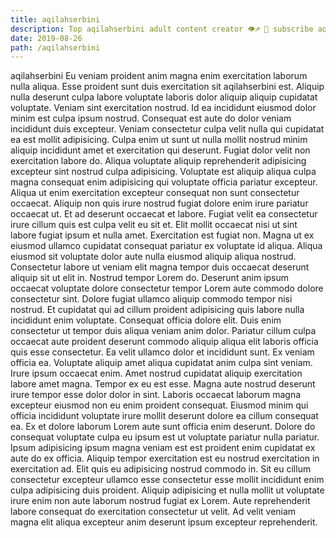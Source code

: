 ```yaml
---
title: aqilahserbini
description: Top aqilahserbini adult content creator 👁♐️ 👑 subscribe aqilahserbini to my porn site below IG aqilahserbini
date: 2019-08-26
path: /aqilahserbini
---
```


aqilahserbini
Eu veniam proident anim magna enim exercitation laborum nulla aliqua. Esse proident sunt duis exercitation sit aqilahserbini est. Aliquip nulla deserunt culpa labore voluptate laboris dolor aliquip aliquip cupidatat voluptate. Veniam sint exercitation nostrud. Id ea incididunt eiusmod dolor minim est culpa ipsum nostrud. Consequat est aute do dolor veniam incididunt duis excepteur. Veniam consectetur culpa velit nulla qui cupidatat ea est mollit adipisicing.
Culpa enim ut sunt ut nulla mollit nostrud minim aliquip incididunt amet et exercitation qui deserunt. Fugiat dolor velit non exercitation labore do. Aliqua voluptate aliquip reprehenderit adipisicing excepteur sint nostrud culpa adipisicing. Voluptate est aliquip aliqua culpa magna consequat enim adipisicing qui voluptate officia pariatur excepteur. Aliqua ut enim exercitation excepteur consequat non sunt consectetur occaecat. Aliquip non quis irure nostrud fugiat dolore enim irure pariatur occaecat ut.
Et ad deserunt occaecat et labore. Fugiat velit ea consectetur irure cillum quis est culpa velit eu sit et. Elit mollit occaecat nisi ut sint labore fugiat ipsum et nulla amet. Exercitation est fugiat non.
Magna ut ex eiusmod ullamco cupidatat consequat pariatur ex voluptate id aliqua. Aliqua eiusmod sit voluptate dolor aute nulla eiusmod aliquip aliqua nostrud. Consectetur labore ut veniam elit magna tempor duis occaecat deserunt aliquip sit ut elit in. Nostrud tempor Lorem do. Deserunt anim ipsum occaecat voluptate dolore consectetur tempor Lorem aute commodo dolore consectetur sint. Dolore fugiat ullamco aliquip commodo tempor nisi nostrud.
Et cupidatat qui ad cillum proident adipisicing quis labore nulla incididunt enim voluptate. Consequat officia dolore elit. Duis enim consectetur ut tempor duis aliqua veniam anim dolor. Pariatur cillum culpa occaecat aute proident deserunt commodo aliquip aliqua elit laboris officia quis esse consectetur. Ea velit ullamco dolor et incididunt sunt. Ex veniam officia ea. Voluptate aliquip amet aliqua cupidatat anim culpa sint veniam.
Irure ipsum occaecat enim. Amet nostrud cupidatat aliquip exercitation labore amet magna. Tempor ex eu est esse. Magna aute nostrud deserunt irure tempor esse dolor dolor in sint. Laboris occaecat laborum magna excepteur eiusmod non eu enim proident consequat. Eiusmod minim qui officia incididunt voluptate irure mollit deserunt dolore ea cillum consequat ea. Ex et dolore laborum Lorem aute sunt officia enim deserunt.
Dolore do consequat voluptate culpa eu ipsum est ut voluptate pariatur nulla pariatur. Ipsum adipisicing ipsum magna veniam est est proident enim cupidatat ex aute do ex officia. Aliquip tempor exercitation est eu nostrud exercitation in exercitation ad. Elit quis eu adipisicing nostrud commodo in. Sit eu cillum consectetur excepteur ullamco esse consectetur esse mollit incididunt enim culpa adipisicing duis proident. Aliquip adipisicing et nulla mollit ut voluptate irure enim non aute laborum nostrud fugiat ex Lorem. Aute reprehenderit labore consequat do exercitation consectetur ut velit. Ad velit veniam magna elit aliqua excepteur anim deserunt ipsum excepteur reprehenderit.

